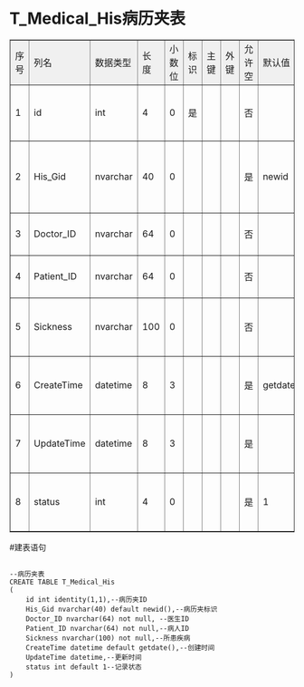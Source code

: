 # T_Medical_His病历夹表
<table cellspacing="0" cellpadding="5" border="1" width="100%" bordercolorlight="#D7D7E5" bordercolordark="#D3D8E0">
         <tbody>
          <tr bgcolor="#F0F0F0">
           <td>序号</td>
           <td>列名</td>
           <td>数据类型</td>
           <td>长度</td>
           <td>小数位</td>
           <td>标识</td>
           <td>主键</td>
           <td>外键</td>
           <td>允许空</td>
           <td>默认值</td>
           <td>说明</td>
          </tr>
          <tr>
           <td>1</td>
           <td>id</td>
           <td>int</td>
           <td>4</td>
           <td>0</td>
           <td>是</td>
           <td>&nbsp;</td>
           <td>&nbsp;</td>
           <td>否</td>
           <td>&nbsp;</td>
           <td align="left">病历夹ID</td>
          </tr>
          <tr>
           <td>2</td>
           <td>His_Gid</td>
           <td>nvarchar</td>
           <td>40</td>
           <td>0</td>
           <td>&nbsp;</td>
           <td>&nbsp;</td>
           <td>&nbsp;</td>
           <td>是</td>
           <td>newid</td>
           <td align="left">病历夹标识</td>
          </tr>
          <tr>
           <td>3</td>
           <td>Doctor_ID</td>
           <td>nvarchar</td>
           <td>64</td>
           <td>0</td>
           <td>&nbsp;</td>
           <td>&nbsp;</td>
           <td>&nbsp;</td>
           <td>否</td>
           <td>&nbsp;</td>
           <td align="left">医生ID</td>
          </tr>
          <tr>
           <td>4</td>
           <td>Patient_ID</td>
           <td>nvarchar</td>
           <td>64</td>
           <td>0</td>
           <td>&nbsp;</td>
           <td>&nbsp;</td>
           <td>&nbsp;</td>
           <td>否</td>
           <td>&nbsp;</td>
           <td align="left">病人ID</td>
          </tr>
          <tr>
           <td>5</td>
           <td>Sickness</td>
           <td>nvarchar</td>
           <td>100</td>
           <td>0</td>
           <td>&nbsp;</td>
           <td>&nbsp;</td>
           <td>&nbsp;</td>
           <td>否</td>
           <td>&nbsp;</td>
           <td align="left">所患疾病</td>
          </tr>
          <tr>
           <td>6</td>
           <td>CreateTime</td>
           <td>datetime</td>
           <td>8</td>
           <td>3</td>
           <td>&nbsp;</td>
           <td>&nbsp;</td>
           <td>&nbsp;</td>
           <td>是</td>
           <td>getdate</td>
           <td align="left">创建时间</td>
          </tr>
          <tr>
           <td>7</td>
           <td>UpdateTime</td>
           <td>datetime</td>
           <td>8</td>
           <td>3</td>
           <td>&nbsp;</td>
           <td>&nbsp;</td>
           <td>&nbsp;</td>
           <td>是</td>
           <td>&nbsp;</td>
           <td align="left">更新时间</td>
          </tr>
          <tr>
           <td>8</td>
           <td>status</td>
           <td>int</td>
           <td>4</td>
           <td>0</td>
           <td>&nbsp;</td>
           <td>&nbsp;</td>
           <td>&nbsp;</td>
           <td>是</td>
           <td>1</td>
           <td align="left">记录状态</td>
          </tr>
         </tbody>
        </table>
#建表语句
<pre>
<code>
--病历夹表
CREATE TABLE T_Medical_His
(
	id int identity(1,1),--病历夹ID
	His_Gid nvarchar(40) default newid(),--病历夹标识
	Doctor_ID nvarchar(64) not null, --医生ID
	Patient_ID nvarchar(64) not null,--病人ID
	Sickness nvarchar(100) not null,--所患疾病
	CreateTime datetime default getdate(),--创建时间
	UpdateTime datetime,--更新时间
	status int default 1--记录状态
)

</code>
</pre>
